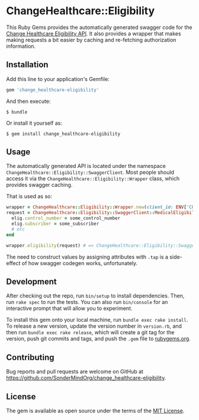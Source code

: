 # ChangeHealthcare::Eligibility

This Ruby Gems provides the automatically generated swagger code for the [Change Healthcare Eligibility API](https://developers.changehealthcare.com/api/Eligibility/v3).
It also provides a wrapper that makes making requests a bit easier by caching and re-fetching authorization information.

## Installation

Add this line to your application's Gemfile:

```ruby
gem 'change_healthcare-eligibility'
```

And then execute:

    $ bundle

Or install it yourself as:

    $ gem install change_healthcare-eligibility

## Usage

The automatically generated API is located under the namespace `ChangeHealthcare::Eligibility::SwaggerClient`.
Most people should access it via the `ChangeHealthcare::Eligibility::Wrapper` class, which provides swagger caching.

That is used as so:

```ruby
wrapper = ChangeHealthcare::Eligibility::Wrapper.new(client_id: ENV['CH_CLIENT_ID'], client_secret: ENV['CH_CLIENT_SECRET'])
request = ChangeHealthcare::Eligibility::SwaggerClient::MedicalEligibility.new.tap do |elig|
  elig.control_number = some_control_number
  elig.subscriber = some_subscriber
  # etc
end

wrapper.eligibility(request) # => ChangeHealthcare::Eligibility::SwaggerClient::Response
```

The need to construct values by assigning attributes with `.tap` is a side-effect of how swagger codegen works, unfortunately.

## Development

After checking out the repo, run `bin/setup` to install dependencies. Then, run `rake spec` to run the tests. You can also run `bin/console` for an interactive prompt that will allow you to experiment.

To install this gem onto your local machine, run `bundle exec rake install`. To release a new version, update the version number in `version.rb`, and then run `bundle exec rake release`, which will create a git tag for the version, push git commits and tags, and push the `.gem` file to [rubygems.org](https://rubygems.org).

## Contributing

Bug reports and pull requests are welcome on GitHub at https://github.com/SonderMindOrg/change_healthcare-eligibility.

## License

The gem is available as open source under the terms of the [MIT License](https://opensource.org/licenses/MIT).
